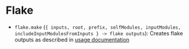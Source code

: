 # Flake

- `flake.make`
  (`{ inputs, root, prefix, selfModules, inputModules, includeInputModulesFromInputs } -> flake outputs`):
  Creates flake outputs as described in
  [usage documentation](../../usage/index.md)
